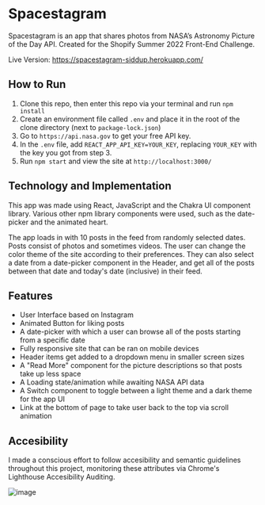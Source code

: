 # Spacestagram

Spacestagram is an app that shares photos from NASA’s Astronomy Picture of the Day API. Created for the Shopify Summer 2022 Front-End Challenge.

Live Version: https://spacestagram-siddup.herokuapp.com/

## How to Run

1. Clone this repo, then enter this repo via your terminal and run `npm install`
2. Create an environment file called `.env` and place it in the root of the clone directory (next to `package-lock.json`)
3. Go to `https://api.nasa.gov` to get your free API key.
4. In the `.env` file, add `REACT_APP_API_KEY=YOUR_KEY`, replacing `YOUR_KEY` with the key you got from step 3.
5. Run `npm start` and view the site at `http://localhost:3000/`


## Technology and Implementation

This app was made using React, JavaScript and the Chakra UI component library. Various other npm library components were used, such as the date-picker and the animated heart.

The app loads in with 10 posts in the feed from randomly selected dates. Posts consist of photos and sometimes videos. The user can change the color theme of the site according to their preferences. They can also select a date from a date-picker component in the Header, and get all of the posts between that date and today's date (inclusive) in their feed.

## Features

- User Interface based on Instagram
- Animated Button for liking posts
- A date-picker with which a user can browse all of the posts starting from a specific date
- Fully responsive site that can be ran on mobile devices
- Header items get added to a dropdown menu in smaller screen sizes
- A "Read More" component for the picture descriptions so that posts take up less space
- A Loading state/animation while awaiting NASA API data
- A Switch component to toggle between a light theme and a dark theme for the app UI
- Link at the bottom of page to take user back to the top via scroll animation

## Accesibility

I made a conscious effort to follow accesibility and semantic guidelines throughout this project, monitoring these attributes via Chrome's Lighthouse Accesibility Auditing.

![image](https://user-images.githubusercontent.com/36796876/148934047-cddf359e-b38a-4306-bc7c-2f576b20db6b.png)
